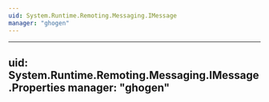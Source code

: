 ```yaml
---
uid: System.Runtime.Remoting.Messaging.IMessage
manager: "ghogen"
---
```


---
uid: System.Runtime.Remoting.Messaging.IMessage.Properties
manager: "ghogen"
---
